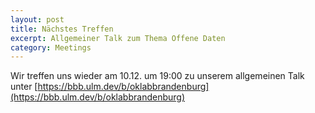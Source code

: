 ```yaml
---
layout: post
title: Nächstes Treffen
excerpt: Allgemeiner Talk zum Thema Offene Daten
category: Meetings
---
```


Wir treffen uns wieder am 10.12. um 19:00 zu unserem allgemeinen Talk unter [https://bbb.ulm.dev/b/oklabbrandenburg](https://bbb.ulm.dev/b/oklabbrandenburg)
